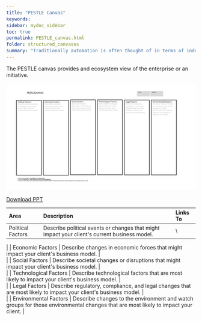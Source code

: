 ```yaml
---
title: "PESTLE Canvas"
keywords: 
sidebar: mydoc_sidebar
toc: true
permalink: PESTLE_canvas.html
folder: structured_canvases
summary: "Traditionally automation is often thought of in terms of industrial automation, which is a subject in itself."
---
```


The PESTLE canvas provides and ecosystem view of the enterprise or an initiative.

![image001](media/pestle001.svg)

[Download PPT](media/ppt/PESTLE.pptx)

| Area | Description | Links To |
| :-- | :-- | :-- |
| Political Factors | Describe political events or changes that might impact your client's current business model. |\
 |
| Economic Factors | Describe changes in economic forces that might impact your client's business model. |\
 |
| Social Factors | Describe societal changes or disruptions that might impact your client's business model. |\
 |
| Technological Factors | Describe technological factors that are most likely to impact your client's business model. |\
 |
| Legal Factors | Describe regulatory, compliance, and legal changes that are most likely to impact your client's business model. |\
 |
| Environmental Factors | Describe changes to the environment and watch groups for those environmental changes that are most likely to impact your client. |